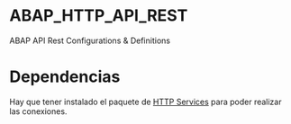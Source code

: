 # ABAP_HTTP_API_REST
ABAP API Rest Configurations &amp; Definitions

# Dependencias
Hay que tener instalado el paquete de [HTTP Services](https://github.com/irodrigob/ABAP_http_services) para poder realizar las conexiones.
